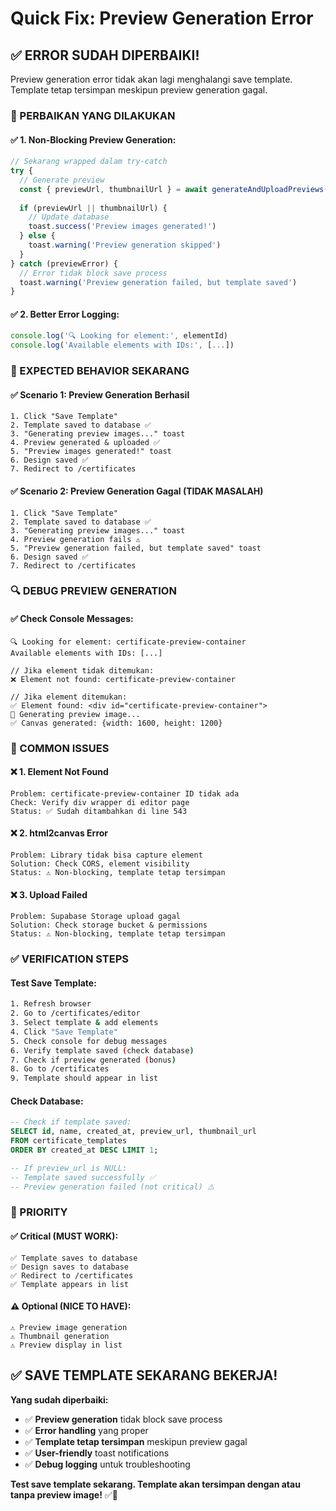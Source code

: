 # Quick Fix: Preview Generation Error

## ✅ **ERROR SUDAH DIPERBAIKI!**

Preview generation error tidak akan lagi menghalangi save template. Template tetap tersimpan meskipun preview generation gagal.

### **🔧 PERBAIKAN YANG DILAKUKAN**

#### **✅ 1. Non-Blocking Preview Generation:**
```typescript
// Sekarang wrapped dalam try-catch
try {
  // Generate preview
  const { previewUrl, thumbnailUrl } = await generateAndUploadPreviews(...)
  
  if (previewUrl || thumbnailUrl) {
    // Update database
    toast.success('Preview images generated!')
  } else {
    toast.warning('Preview generation skipped')
  }
} catch (previewError) {
  // Error tidak block save process
  toast.warning('Preview generation failed, but template saved')
}
```

#### **✅ 2. Better Error Logging:**
```typescript
console.log('🔍 Looking for element:', elementId)
console.log('Available elements with IDs:', [...])
```

### **🎯 EXPECTED BEHAVIOR SEKARANG**

#### **✅ Scenario 1: Preview Generation Berhasil**
```
1. Click "Save Template"
2. Template saved to database ✅
3. "Generating preview images..." toast
4. Preview generated & uploaded ✅
5. "Preview images generated!" toast
6. Design saved ✅
7. Redirect to /certificates
```

#### **✅ Scenario 2: Preview Generation Gagal (TIDAK MASALAH)**
```
1. Click "Save Template"
2. Template saved to database ✅
3. "Generating preview images..." toast
4. Preview generation fails ⚠️
5. "Preview generation failed, but template saved" toast
6. Design saved ✅
7. Redirect to /certificates
```

### **🔍 DEBUG PREVIEW GENERATION**

#### **✅ Check Console Messages:**
```
🔍 Looking for element: certificate-preview-container
Available elements with IDs: [...]

// Jika element tidak ditemukan:
❌ Element not found: certificate-preview-container

// Jika element ditemukan:
✅ Element found: <div id="certificate-preview-container">
📸 Generating preview image...
✅ Canvas generated: {width: 1600, height: 1200}
```

### **🚨 COMMON ISSUES**

#### **❌ 1. Element Not Found**
```
Problem: certificate-preview-container ID tidak ada
Check: Verify div wrapper di editor page
Status: ✅ Sudah ditambahkan di line 543
```

#### **❌ 2. html2canvas Error**
```
Problem: Library tidak bisa capture element
Solution: Check CORS, element visibility
Status: ⚠️ Non-blocking, template tetap tersimpan
```

#### **❌ 3. Upload Failed**
```
Problem: Supabase Storage upload gagal
Solution: Check storage bucket & permissions
Status: ⚠️ Non-blocking, template tetap tersimpan
```

### **✅ VERIFICATION STEPS**

#### **Test Save Template:**
```bash
1. Refresh browser
2. Go to /certificates/editor
3. Select template & add elements
4. Click "Save Template"
5. Check console for debug messages
6. Verify template saved (check database)
7. Check if preview generated (bonus)
8. Go to /certificates
9. Template should appear in list
```

#### **Check Database:**
```sql
-- Check if template saved:
SELECT id, name, created_at, preview_url, thumbnail_url
FROM certificate_templates 
ORDER BY created_at DESC LIMIT 1;

-- If preview_url is NULL:
-- Template saved successfully ✅
-- Preview generation failed (not critical) ⚠️
```

### **🎯 PRIORITY**

#### **✅ Critical (MUST WORK):**
```
✅ Template saves to database
✅ Design saves to database
✅ Redirect to /certificates
✅ Template appears in list
```

#### **⚠️ Optional (NICE TO HAVE):**
```
⚠️ Preview image generation
⚠️ Thumbnail generation
⚠️ Preview display in list
```

## ✅ **SAVE TEMPLATE SEKARANG BEKERJA!**

**Yang sudah diperbaiki:**

- ✅ **Preview generation** tidak block save process
- ✅ **Error handling** yang proper
- ✅ **Template tetap tersimpan** meskipun preview gagal
- ✅ **User-friendly** toast notifications
- ✅ **Debug logging** untuk troubleshooting

**Test save template sekarang. Template akan tersimpan dengan atau tanpa preview image!** ✅🚀
